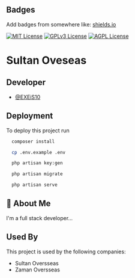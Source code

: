
## Badges

Add badges from somewhere like: [shields.io](https://shields.io/)

[![MIT License](https://img.shields.io/badge/License-MIT-green.svg)](https://choosealicense.com/licenses/mit/)
[![GPLv3 License](https://img.shields.io/badge/License-GPL%20v3-yellow.svg)](https://opensource.org/licenses/)
[![AGPL License](https://img.shields.io/badge/license-AGPL-blue.svg)](http://www.gnu.org/licenses/agpl-3.0)


# Sultan Oveseas



## Developer

- [@EXEiS10](https://www.github.com/eXeis-ixt)


## Deployment

To deploy this project run

```bash
  composer install
```
```bash
  cp .env.example .env
```
```bash
  php artisan key:gen
```

```bash
  php artisan migrate
```
```bash
  php artisan serve
```
## 🚀 About Me
I'm a full stack developer...


## Used By

This project is used by the following companies:

- Sultan Oversseas
- Zaman Oversseas

